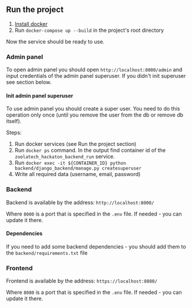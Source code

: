 ## Run the project
1. [Install docker](https://docs.docker.com/engine/install/)
2. Run `docker-compose up --build` in the project's root directory

Now the service should be ready to use.


### Admin panel
To open admin panel you should open `http://localhost:8000/admin` and input credentials of the admin panel superuser. If you didn't init superuser see section below.

#### Init admin panel superuser
To use admin panel you should create a super user. You need to do this operation only once (until you remove the user from the db or remove db itself).

Steps:
1. Run docker services (see Run the project section)
2. Run `docker ps` command. In the output find container id of the `zoolatech_hackaton_backend_run` service.
3. Run `docker exec -it ${CONTAINER_ID} python backend/django_backend/manage.py createsuperuser`
4. Write all required data (username, email, password)


### Backend
Backend is available by the address:
`http://localhost:8000/`

Where `8000` is a port that is specified in the `.env` file.
If needed - you can update it there.

#### Dependencies
If you need to add some backend dependencies - you should add them to the `backend/requirements.txt` file

### Frontend
Frontend is available by the address:
`https://localhost:8080/`

Where `8080` is a port that is specified in the `.env` file.
If needed - you can update it there.